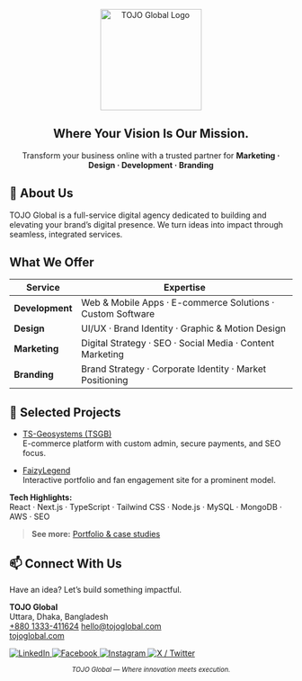 <p align="center">
  <img src="https://placehold.co/180x36/white/black?font=montserrat&text=TOJO%20GLOBAL" alt="TOJO Global Logo" width="180"/>
</p>

<h2 align="center"><b>Where Your Vision Is Our Mission.</b></h2>
<p align="center">
  Transform your business online with a trusted partner for <b>Marketing · Design · Development · Branding</b>
</p>

## 🚀 About Us

TOJO Global is a full-service digital agency dedicated to building and elevating your brand’s digital presence. We turn ideas into impact through seamless, integrated services.

## What We Offer

| Service           | Expertise                                                                                      |
|-------------------|-----------------------------------------------------------------------------------------------|
| **Development**   | Web & Mobile Apps · E-commerce Solutions · Custom Software                                    |
| **Design**        | UI/UX · Brand Identity · Graphic & Motion Design                                              |
| **Marketing**     | Digital Strategy · SEO · Social Media · Content Marketing                                     |
| **Branding**      | Brand Strategy · Corporate Identity · Market Positioning                                      |

## 🌟 Selected Projects

- [TS-Geosystems (TSGB)](https://ts-geosystems.com.bd)  
  E-commerce platform with custom admin, secure payments, and SEO focus.

- [FaizyLegend](https://faizylegend.com)  
  Interactive portfolio and fan engagement site for a prominent model.

**Tech Highlights:**  
React · Next.js · TypeScript · Tailwind CSS · Node.js · MySQL · MongoDB · AWS · SEO

> **See more:** [Portfolio & case studies](https://tojoglobal.com)

## 📫 Connect With Us

Have an idea? Let’s build something impactful.

**TOJO Global**  
Uttara, Dhaka, Bangladesh  
[+880 1333-411624](tel:+8801333411624)
[hello@tojoglobal.com](mailto:hello@tojoglobal.com)  
[tojoglobal.com](https://tojoglobal.com)

<p>
  <a href="https://www.linkedin.com/company/tojoglobal">
    <img src="https://img.shields.io/badge/LinkedIn-0A66C2?style=for-the-badge&logo=linkedin&logoColor=white" alt="LinkedIn"/>
  </a>
  <a href="https://www.facebook.com/tojoglobal">
    <img src="https://img.shields.io/badge/Facebook-1877F2?style=for-the-badge&logo=facebook&logoColor=white" alt="Facebook"/>
  </a>
  <a href="https://www.instagram.com/tojoglobal">
    <img src="https://img.shields.io/badge/Instagram-E4405F?style=for-the-badge&logo=instagram&logoColor=white" alt="Instagram"/>
  </a>
  <a href="https://twitter.com/tojoglobal">
    <img src="https://img.shields.io/badge/X-1DA1F2?style=for-the-badge&logo=twitter&logoColor=white" alt="X / Twitter"/>
  </a>
</p>

<p align="center"><sub><i>TOJO Global — Where innovation meets execution.</i></sub></p>
